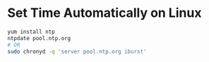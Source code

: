 # Set Time Automatically on Linux

```bash
yum install ntp
ntpdate pool.ntp.org
# OR 
sudo chronyd -q 'server pool.ntp.org iburst'
```